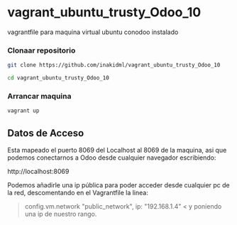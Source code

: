 # vagrant_ubuntu_trusty_Odoo_10
vagrantfile para maquina virtual ubuntu conodoo instalado

### Clonaar repositorio
```bash
git clone https://github.com/inakidml/vagrant_ubuntu_trusty_Odoo_10
```
```bash
cd vagrant_ubuntu_trusty_Odoo_10
```
### Arrancar maquina
```bash
vagrant up
```
## Datos de Acceso
Esta mapeado el puerto 8069 del Localhost al 8069 de la maquina, asi que podemos conectarnos a Odoo desde cualquier navegador escribiendo:

http://localhost:8069

Podemos añadirle una ip pública para poder acceder desde cualquier pc de la red, descomentando en el Vagrantfile la linea:
>config.vm.network "public_network", ip: "192.168.1.4" <
y poniendo una ip de nuestro rango.



